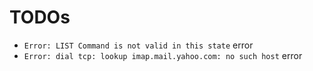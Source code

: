 # TODOs

- `Error: LIST Command is not valid in this state` error
- `Error: dial tcp: lookup imap.mail.yahoo.com: no such host` error